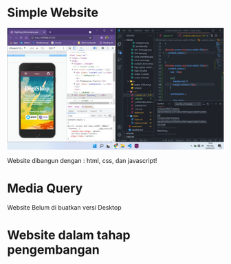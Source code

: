 # Simple Website

<img src="apps\image\App\Untitled.png" alt="">

Website dibangun dengan :
html, css, dan javascript!


# Media Query
Website Belum di buatkan versi Desktop


# Website dalam tahap pengembangan
